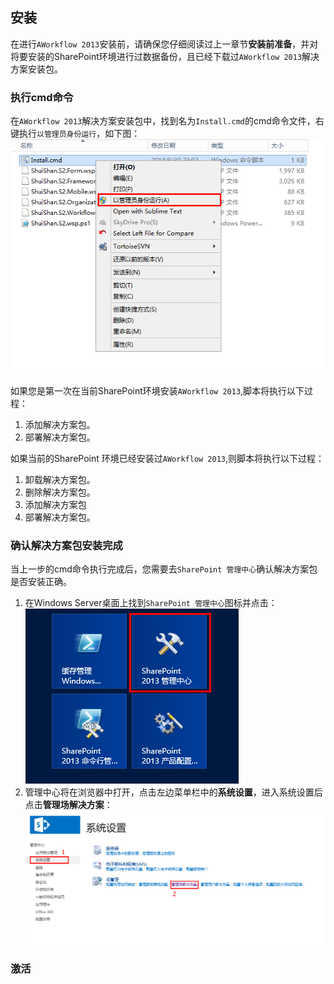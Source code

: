 ## 安装
在进行`AWorkflow 2013`安装前，请确保您仔细阅读过上一章节**安装前准备**，并对将要安装的SharePoint环境进行过数据备份，且已经下载过`AWorkflow 2013`解决方案安装包。

### 执行cmd命令
在`AWorkflow 2013`解决方案安装包中，找到名为`Install.cmd`的cmd命令文件，右键执行`以管理员身份运行`，如下图：
![执行cmd命令](imgs/installation.1.png)

如果您是第一次在当前SharePoint环境安装`AWorkflow 2013`,脚本将执行以下过程：

1. 添加解决方案包。
2. 部署解决方案包。

如果当前的SharePoint 环境已经安装过`AWorkflow 2013`,则脚本将执行以下过程：

1. 卸载解决方案包。
2. 删除解决方案包。
3. 添加解决方案包
4. 部署解决方案包。

### 确认解决方案包安装完成
当上一步的cmd命令执行完成后，您需要去`SharePoint 管理中心`确认解决方案包是否安装正确。

1. 在Windows Server桌面上找到`SharePoint 管理中心`图标并点击：![SharePoint 管理中心](imgs/installation.2.png)
2. 管理中心将在浏览器中打开，点击左边菜单栏中的**系统设置**，进入系统设置后点击**管理场解决方案**：![管理场解决方案](imgs/installation.3.png)

### 激活